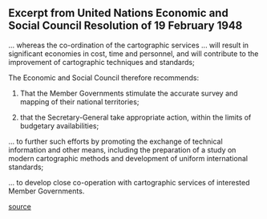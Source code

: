 ## Excerpt from United Nations Economic and Social Council Resolution of 19 February 1948

... whereas the co-ordination of the cartographic services ... will result in significant economies in cost, time and personnel, and will contribute to the improvement of cartographic techniques and standards;

The Economic and Social Council therefore recommends:

1. That the Member Governments stimulate the accurate survey and mapping of their national territories;

2. that the Secretary-General take appropriate action, within the limits of budgetary availabilities; 

... to further such efforts by promoting the exchange of technical information and other means, including the preparation of a study on modern cartographic methods and development of uniform international standards; 

... to develop close co-operation with cartographic services of interested Member Governments.

[source](https://digitallibrary.un.org/record/212422/files/E_RES_131%28VI%29-EN.pdf)
